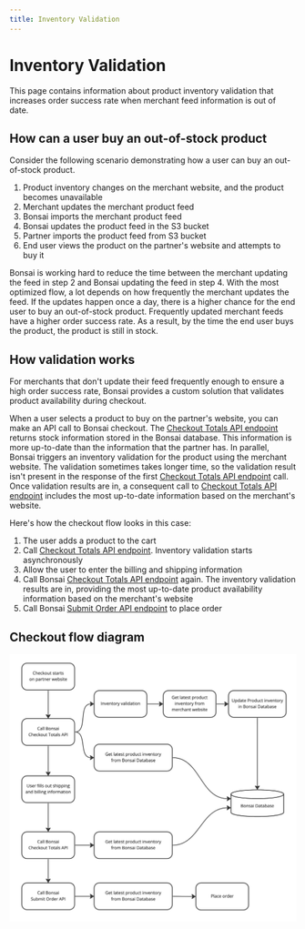 ```yaml
---
title: Inventory Validation
---
```


# Inventory Validation

This page contains information about product inventory validation that increases order success rate when merchant feed information is out of date.

## How can a user buy an out-of-stock product
Consider the following scenario demonstrating how a user can buy an out-of-stock product.

1. Product inventory changes on the merchant website, and the product becomes unavailable
2. Merchant updates the merchant product feed
3. Bonsai imports the merchant product feed
4. Bonsai updates the product feed in the S3 bucket
5. Partner imports the product feed from S3 bucket
6. End user views the product on the partner's website and attempts to buy it

Bonsai is working hard to reduce the time between the merchant updating the feed in step 2 and Bonsai updating the feed in step 4.
With the most optimized flow, a lot depends on how frequently the merchant updates the feed.
If the updates happen once a day, there is a higher chance for the end user to buy an out-of-stock product.
Frequently updated merchant feeds have a higher order success rate. 
As a result, by the time the end user buys the product, the product is still in stock.

## How validation works
For merchants that don't update their feed frequently enough to ensure a high order success rate, Bonsai provides a custom solution that validates product availability during checkout.

When a user selects a product to buy on the partner's website, you can make an API call to Bonsai checkout.
The [Checkout Totals API endpoint](../api/orders/checkout-totals.api.mdx) returns stock information stored in the Bonsai database.
This information is more up-to-date than the information that the partner has.
In parallel, Bonsai triggers an inventory validation for the product using the merchant website.
The validation sometimes takes longer time, so the validation result isn't present in the response of the first [Checkout Totals API endpoint](../api/orders/checkout-totals.api.mdx) call.
Once validation results are in, a consequent call to [Checkout Totals API endpoint](../api/orders/checkout-totals.api.mdx) includes the most up-to-date information based on the merchant's website.

Here's how the checkout flow looks in this case:
1. The user adds a product to the cart
2. Call [Checkout Totals API endpoint](../api/orders/checkout-totals.api.mdx). Inventory validation starts asynchronously
3. Allow the user to enter the billing and shipping information
4. Call Bonsai [Checkout Totals API endpoint](../api/orders/checkout-totals.api.mdx) again. The inventory validation results are in, providing the most up-to-date product availability information based on the merchant's website
5. Call Bonsai [Submit Order API endpoint](../api/orders/submit-orders.api.mdx) to place order

## Checkout flow diagram
![Inventory validation flow diagram](./inventory-validation-flow-diagram.jpg)

[comment]: # (Edit diagram https://miro.com/app/board/uXjVPxSArFY=/)
